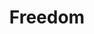 ---
pid: llp555
title: Freedom
location_transcription: Philadelphia museum
coordinates: "[-75.180172930693, 39.964819604614]"
zipcode: 
gen_neighborhood: 
neighborhood: 
outside_phl: 
age: '12'
age_range: 6-13
instagram: 
image_file_name: llp_555.jpg
proposal_transcription: People need freedom to have some family time
topic: Family,Freedom
topic_summary: 0, 0
type: Sculpture Statue
keywords_other: family time, time, free time
credit: Julius Phok
image_labels: 
twitter: 
facebook: 
permalink: "/monuments/llp555/"
layout: item-page
---